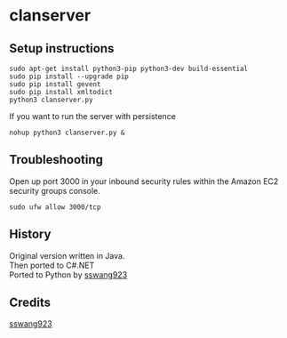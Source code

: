 # clanserver

## Setup instructions 
```
sudo apt-get install python3-pip python3-dev build-essential
sudo pip install --upgrade pip
sudo pip install gevent
sudo pip install xmltodict
python3 clanserver.py
```


If you want to run the server with persistence
```
nohup python3 clanserver.py &
```

## Troubleshooting

Open up port 3000 in your inbound security rules within the Amazon EC2 security groups console.

```
sudo ufw allow 3000/tcp
```

## History

Original version written in Java.  
Then ported to C#.NET  
Ported to Python by [sswang923](https://github.com/sswang923)  

## Credits

[sswang923](https://github.com/sswang923)
